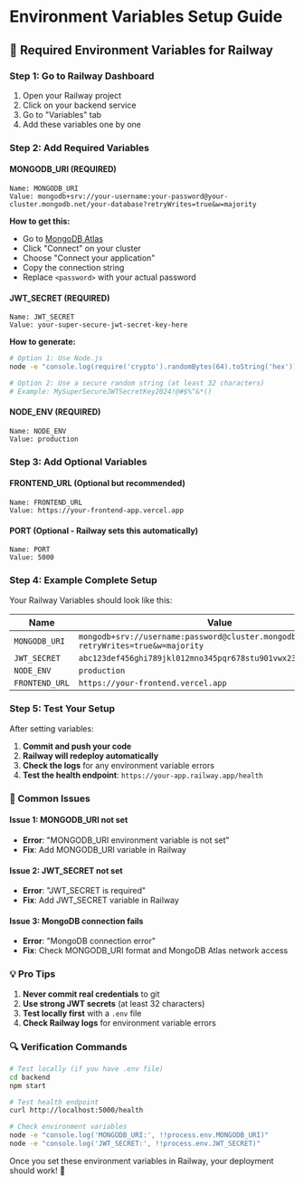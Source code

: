 # Environment Variables Setup Guide

## 🔑 **Required Environment Variables for Railway**

### **Step 1: Go to Railway Dashboard**
1. Open your Railway project
2. Click on your backend service
3. Go to "Variables" tab
4. Add these variables one by one

### **Step 2: Add Required Variables**

#### **MONGODB_URI (REQUIRED)**
```
Name: MONGODB_URI
Value: mongodb+srv://your-username:your-password@your-cluster.mongodb.net/your-database?retryWrites=true&w=majority
```
**How to get this:**
- Go to [MongoDB Atlas](https://cloud.mongodb.com)
- Click "Connect" on your cluster
- Choose "Connect your application"
- Copy the connection string
- Replace `<password>` with your actual password

#### **JWT_SECRET (REQUIRED)**
```
Name: JWT_SECRET
Value: your-super-secure-jwt-secret-key-here
```
**How to generate:**
```bash
# Option 1: Use Node.js
node -e "console.log(require('crypto').randomBytes(64).toString('hex'))"

# Option 2: Use a secure random string (at least 32 characters)
# Example: MySuperSecureJWTSecretKey2024!@#$%^&*()
```

#### **NODE_ENV (REQUIRED)**
```
Name: NODE_ENV
Value: production
```

### **Step 3: Add Optional Variables**

#### **FRONTEND_URL (Optional but recommended)**
```
Name: FRONTEND_URL
Value: https://your-frontend-app.vercel.app
```

#### **PORT (Optional - Railway sets this automatically)**
```
Name: PORT
Value: 5000
```

### **Step 4: Example Complete Setup**

Your Railway Variables should look like this:

| Name | Value |
|------|-------|
| `MONGODB_URI` | `mongodb+srv://username:password@cluster.mongodb.net/database?retryWrites=true&w=majority` |
| `JWT_SECRET` | `abc123def456ghi789jkl012mno345pqr678stu901vwx234yz` |
| `NODE_ENV` | `production` |
| `FRONTEND_URL` | `https://your-frontend.vercel.app` |

### **Step 5: Test Your Setup**

After setting variables:
1. **Commit and push your code**
2. **Railway will redeploy automatically**
3. **Check the logs** for any environment variable errors
4. **Test the health endpoint**: `https://your-app.railway.app/health`

### **🚨 Common Issues**

#### **Issue 1: MONGODB_URI not set**
- **Error**: "MONGODB_URI environment variable is not set"
- **Fix**: Add MONGODB_URI variable in Railway

#### **Issue 2: JWT_SECRET not set**
- **Error**: "JWT_SECRET is required"
- **Fix**: Add JWT_SECRET variable in Railway

#### **Issue 3: MongoDB connection fails**
- **Error**: "MongoDB connection error"
- **Fix**: Check MONGODB_URI format and MongoDB Atlas network access

### **💡 Pro Tips**

1. **Never commit real credentials** to git
2. **Use strong JWT secrets** (at least 32 characters)
3. **Test locally first** with a `.env` file
4. **Check Railway logs** for environment variable errors

### **🔍 Verification Commands**

```bash
# Test locally (if you have .env file)
cd backend
npm start

# Test health endpoint
curl http://localhost:5000/health

# Check environment variables
node -e "console.log('MONGODB_URI:', !!process.env.MONGODB_URI)"
node -e "console.log('JWT_SECRET:', !!process.env.JWT_SECRET)"
```

Once you set these environment variables in Railway, your deployment should work! 🚀




